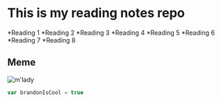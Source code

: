 # This is my reading notes repo


*Reading 1
*Reading 2
*Reading 3
*Reading 4 
*Reading 5
*Reading 6
*Reading 7
*Reading 8 

## Meme
![m'lady](https://i.imgur.com/v8IVDka.jpg) 

```js
var brandonIsCool = true
```
